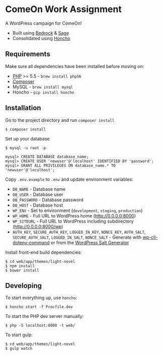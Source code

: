 # ComeOn Work Assignment
A WordPress campaign for ComeOn!
* Built using [Bedrock](https://roots.io/bedrock/) & [Sage](https://roots.io/sage/)
* Consolidated using [Honcho](https://github.com/nickstenning/honcho)

## Requirements
Make sure all dependencies have been installed before moving on:
* [PHP](https://github.com/Homebrew/homebrew-php) >= 5.5 - `brew install php56`
* [Composer](https://getcomposer.org/doc/00-intro.md#installation-linux-unix-osx) 
* MySQL - `brew install mysql`
* Honcho - `pip install honcho`

## Installation

Go to the project directory and run `composer install`

```
$ composer install
```

Set up your database

```
$ mysql -u root -p

mysql> CREATE DATABASE database_name;
mysql> CREATE USER 'newuser'@'localhost' IDENTIFIED BY 'password';
mysql> GRANT ALL PRIVILEGES ON database_name.* TO 'newuser'@'localhost';
```

Copy `.env.example` to `.env` and update environment variables:

* `DB_NAME` - Database name
* `DB_USER` - Database user
* `DB_PASSWORD` - Database password
* `DB_HOST` - Database host
* `WP_ENV` - Set to environment (`development`, `staging`, `production`)
* `WP_HOME` - Full URL to WordPress home (http://0.0.0.0:8000)
* `WP_SITEURL` - Full URL to WordPress including subdirectory (http://0.0.0.0:8000/wp)
* `AUTH_KEY`, `SECURE_AUTH_KEY`, `LOGGED_IN_KEY`, `NONCE_KEY`, `AUTH_SALT`, `SECURE_AUTH_SALT`, `LOGGED_IN_SALT`, `NONCE_SALT` - Generate with [wp-cli-dotenv-command](https://github.com/aaemnnosttv/wp-cli-dotenv-command) or from the [WordPress Salt Generator](https://api.wordpress.org/secret-key/1.1/salt/)

Install front-end build dependencies:

```
$ cd web/app/themes/light-novel
$ npm install
$ bower install
```

## Developing

To start everything up, use `honcho`:

```
$ honcho start -f Procfile.dev
```

To start the PHP dev server manually:

```
$ php -S localhost:8000 -t web/
```

To start gulp:

```
$ cd web/app/themes/light-novel
$ gulp watch
```
